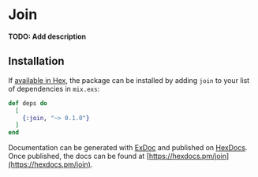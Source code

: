 # Join

**TODO: Add description**

## Installation

If [available in Hex](https://hex.pm/docs/publish), the package can be installed
by adding `join` to your list of dependencies in `mix.exs`:

```elixir
def deps do
  [
    {:join, "~> 0.1.0"}
  ]
end
```

Documentation can be generated with [ExDoc](https://github.com/elixir-lang/ex_doc)
and published on [HexDocs](https://hexdocs.pm). Once published, the docs can
be found at [https://hexdocs.pm/join](https://hexdocs.pm/join).


